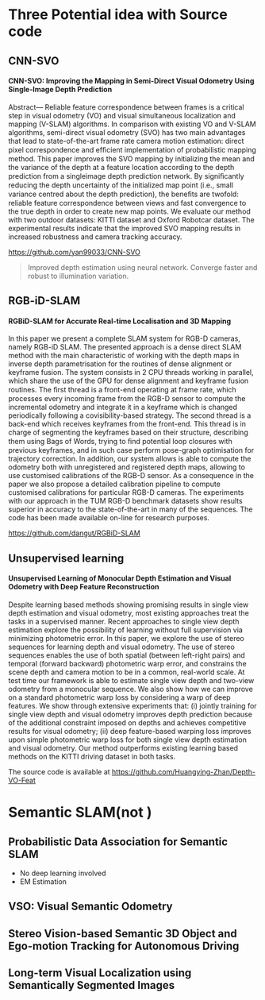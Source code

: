 # Three Potential idea with Source code

## CNN-SVO

#### CNN-SVO: Improving the Mapping in Semi-Direct Visual Odometry Using Single-Image Depth Prediction

Abstract— Reliable feature correspondence between frames is a critical step in visual odometry (VO) and visual simultaneous localization and mapping (V-SLAM) algorithms. In comparison with existing VO and V-SLAM algorithms, semi-direct visual odometry (SVO) has two main advantages that lead to state-of-the-art frame rate camera motion estimation: direct pixel correspondence and efﬁcient implementation of probabilistic mapping method. This paper improves the SVO mapping by initializing the mean and the variance of the depth at a feature location according to the depth prediction from a singleimage depth prediction network. By signiﬁcantly reducing the depth uncertainty of the initialized map point (i.e., small variance centred about the depth prediction), the beneﬁts are twofold: reliable feature correspondence between views and fast convergence to the true depth in order to create new map points. We evaluate our method with two outdoor datasets: KITTI dataset and Oxford Robotcar dataset. The experimental results indicate that the improved SVO mapping results in increased robustness and camera tracking accuracy.

https://github.com/yan99033/CNN-SVO

> Improved depth estimation using neural network. Converge faster and robust to illumination variation.



## RGB-iD-SLAM

#### RGBiD-SLAM for Accurate Real-time Localisation and 3D Mapping 

In this paper we present a complete SLAM system for RGB-D cameras, namely RGB-iD SLAM. The presented approach is a dense direct SLAM method with the main characteristic of working with the depth maps in inverse depth parametrisation for the routines of dense alignment or keyframe fusion. The system consists in 2 CPU threads working in parallel, which share the use of the GPU for dense alignment and keyframe fusion routines. The ﬁrst thread is a front-end operating at frame rate, which processes every incoming frame from the RGB-D sensor to compute the incremental odometry and integrate it in a keyframe which is changed periodically following a covisibility-based strategy. The second thread is a back-end which receives keyframes from the front-end. This thread is in charge of segmenting the keyframes based on their structure, describing them using Bags of Words, trying to ﬁnd potential loop closures with previous keyframes, and in such case perform pose-graph optimisation for trajectory correction. In addition, our system allows is able to compute the odometry both with unregistered and registered depth maps, allowing to use customised calibrations of the RGB-D sensor. As a consequence in the paper we also propose a detailed calibration pipeline to compute customised calibrations for particular RGB-D cameras. The experiments with our approach in the TUM RGB-D benchmark datasets show results superior in accuracy to the state-of-the-art in many of the sequences. The code has been made available on-line for research purposes.

https://github.com/dangut/RGBiD-SLAM





## Unsupervised learning

#### Unsupervised Learning of Monocular Depth Estimation and Visual Odometry with Deep Feature Reconstruction

Despite learning based methods showing promising results in single view depth estimation and visual odometry, most existing approaches treat the tasks in a supervised manner. Recent approaches to single view depth estimation explore the possibility of learning without full supervision via minimizing photometric error. In this paper, we explore the use of stereo sequences for learning depth and visual odometry. The use of stereo sequences enables the use of both spatial (between left-right pairs) and temporal (forward backward) photometric warp error, and constrains the scene depth and camera motion to be in a common, real-world scale. At test time our framework is able to estimate single view depth and two-view odometry from a monocular sequence. We also show how we can improve on a standard photometric warp loss by considering a warp of deep features. We show through extensive experiments that: (i) jointly training for single view depth and visual odometry improves depth prediction because of the additional constraint imposed on depths and achieves competitive results for visual odometry; (ii) deep feature-based warping loss improves upon simple photometric warp loss for both single view depth estimation and visual odometry. Our method outperforms existing learning based methods on the KITTI driving dataset in both tasks. 

The source code is available at https://github.com/Huangying-Zhan/Depth-VO-Feat



# Semantic SLAM(not )



## Probabilistic Data Association for Semantic SLAM

* No deep learning involved 
* EM Estimation



## VSO: Visual Semantic Odometry



## Stereo Vision-based Semantic 3D Object and Ego-motion Tracking for Autonomous Driving





## Long-term Visual Localization using Semantically Segmented Images

